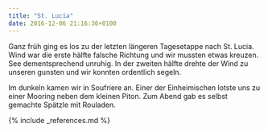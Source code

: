 ```yaml
---
title: "St. Lucia"
date: 2016-12-06 21:16:36+0100
---
```

Ganz früh ging es los zu der letzten längeren Tagesetappe nach St. Lucia. Wind war die erste hälfte falsche Richtung und wir mussten etwas kreuzen. See dementsprechend unruhig. In der zweiten hälfte drehte der Wind zu unseren gunsten und wir konnten ordentlich segeln.

Im dunkeln kamen wir in Soufriere an. Einer der Einheimischen lotste uns zu einer Mooring neben dem kleinen Piton. Zum Abend gab es selbst gemachte Spätzle mit Rouladen.  

{% include _references.md %}